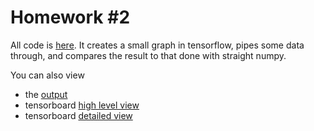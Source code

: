 # Homework #2

All code is [here](./simple_graph.py). 
It creates a small graph in tensorflow, pipes some data through, and compares the result to that done with straight numpy.

You can also view 
- the [output](./output.png)
- tensorboard [high level view](./tensorboard_top_view.png)
- tensorboard [detailed view](./tensorboard_detailed_view.png)

